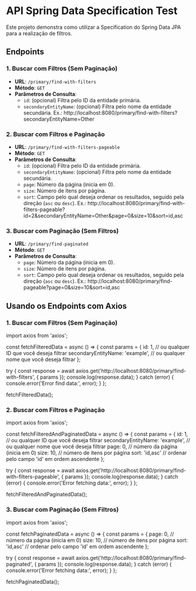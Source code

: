 # API Spring Data Specification Test

Este projeto demonstra como utilizar a Specification do Spring Data JPA para a realização de filtros.

## Endpoints

### 1. Buscar com Filtros (Sem Paginação)

- **URL**: `/primary/find-with-filters`
- **Método**: `GET`
- **Parâmetros de Consulta**:
  - `id`: (opcional) Filtra pelo ID da entidade primária.
  - `secondaryEntityName`: (opcional) Filtra pelo nome da entidade secundária.
Ex.: http://localhost:8080/primary/find-with-filters?secondaryEntityName=Other

### 2. Buscar com Filtros e Paginação

- **URL**: `/primary/find-with-filters-pageable`
- **Método**: `GET`
- **Parâmetros de Consulta**:
  - `id`: (opcional) Filtra pelo ID da entidade primária.
  - `secondaryEntityName`: (opcional) Filtra pelo nome da entidade secundária.
  - `page`: Número da página (inicia em 0).
  - `size`: Número de itens por página.
  - `sort`: Campo pelo qual deseja ordenar os resultados, seguido pela direção (`asc` ou `desc`).
Ex.: http://localhost:8080/primary/find-with-filters-pageable?id=2&secondaryEntityName=Other&page=0&size=10&sort=id,asc

### 3. Buscar com Paginação (Sem Filtros)

- **URL**: `/primary/find-paginated`
- **Método**: `GET`
- **Parâmetros de Consulta**:
  - `page`: Número da página (inicia em 0).
  - `size`: Número de itens por página.
  - `sort`: Campo pelo qual deseja ordenar os resultados, seguido pela direção (`asc` ou `desc`).
Ex.: http://localhost:8080/primary/find-pageable?page=0&size=10&sort=id,asc

## Usando os Endpoints com Axios

### 1. Buscar com Filtros (Sem Paginação)

import axios from 'axios';

const fetchFilteredData = async () => {
  const params = {
    id: 1,  // ou qualquer ID que você deseja filtrar
    secondaryEntityName: 'example',  // ou qualquer nome que você deseja filtrar
  };

  try {
    const response = await axios.get('http://localhost:8080/primary/find-with-filters', { params });
    console.log(response.data);
  } catch (error) {
    console.error('Error find data:', error);
  }
};

fetchFilteredData();

### 2. Buscar com Filtros e Paginação

import axios from 'axios';

const fetchFilteredAndPaginatedData = async () => {
  const params = {
    id: 1,  // ou qualquer ID que você deseja filtrar
    secondaryEntityName: 'example',  // ou qualquer nome que você deseja filtrar
    page: 0,  // número da página (inicia em 0)
    size: 10,  // número de itens por página
    sort: 'id,asc'  // ordenar pelo campo 'id' em ordem ascendente
  };

  try {
    const response = await axios.get('http://localhost:8080/primary/find-with-filters-pageable', { params });
    console.log(response.data);
  } catch (error) {
    console.error('Error fetching data:', error);
  }
};

fetchFilteredAndPaginatedData();

### 3. Buscar com Paginação (Sem Filtros)

import axios from 'axios';

const fetchPaginatedData = async () => {
  const params = {
    page: 0,  // número da página (inicia em 0)
    size: 10,  // número de itens por página
    sort: 'id,asc'  // ordenar pelo campo 'id' em ordem ascendente
  };

  try {
    const response = await axios.get('http://localhost:8080/primary/find-paginated', { params });
    console.log(response.data);
  } catch (error) {
    console.error('Error fetching data:', error);
  }
};

fetchPaginatedData();
